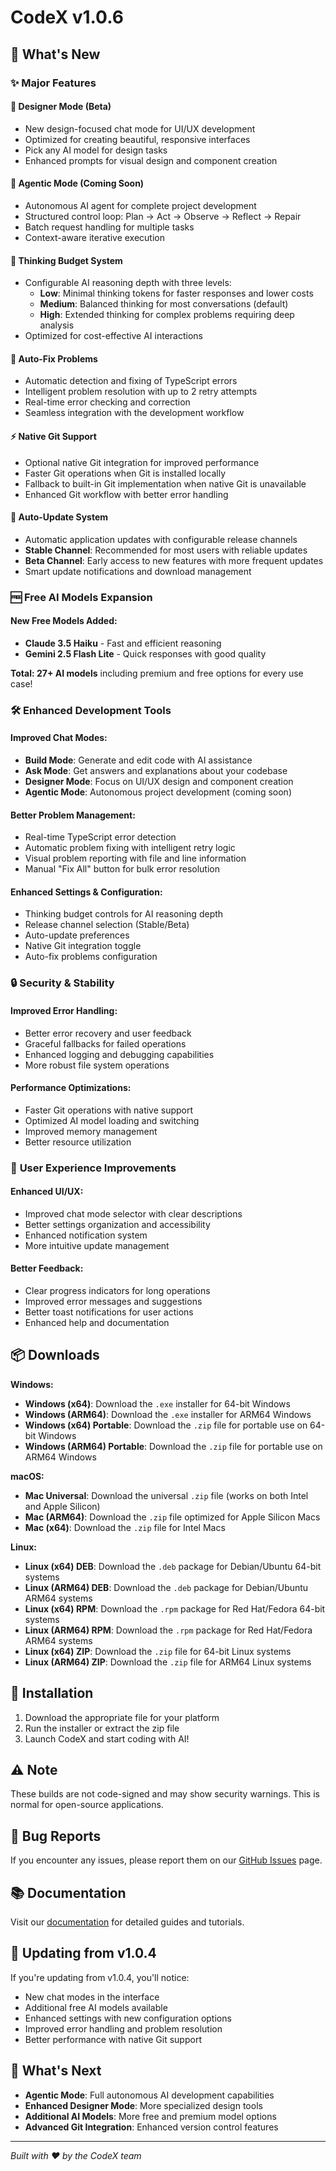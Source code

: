 # CodeX v1.0.6

## 🚀 What's New

### ✨ Major Features

#### 🎨 **Designer Mode (Beta)**

- New design-focused chat mode for UI/UX development
- Optimized for creating beautiful, responsive interfaces
- Pick any AI model for design tasks
- Enhanced prompts for visual design and component creation

#### 🤖 **Agentic Mode (Coming Soon)**

- Autonomous AI agent for complete project development
- Structured control loop: Plan → Act → Observe → Reflect → Repair
- Batch request handling for multiple tasks
- Context-aware iterative execution

#### 🧠 **Thinking Budget System**

- Configurable AI reasoning depth with three levels:
  - **Low**: Minimal thinking tokens for faster responses and lower costs
  - **Medium**: Balanced thinking for most conversations (default)
  - **High**: Extended thinking for complex problems requiring deep analysis
- Optimized for cost-effective AI interactions

#### 🔧 **Auto-Fix Problems**

- Automatic detection and fixing of TypeScript errors
- Intelligent problem resolution with up to 2 retry attempts
- Real-time error checking and correction
- Seamless integration with the development workflow

#### ⚡ **Native Git Support**

- Optional native Git integration for improved performance
- Faster Git operations when Git is installed locally
- Fallback to built-in Git implementation when native Git is unavailable
- Enhanced Git workflow with better error handling

#### 🔄 **Auto-Update System**

- Automatic application updates with configurable release channels
- **Stable Channel**: Recommended for most users with reliable updates
- **Beta Channel**: Early access to new features with more frequent updates
- Smart update notifications and download management

### 🆓 **Free AI Models Expansion**

#### **New Free Models Added:**

- **Claude 3.5 Haiku** - Fast and efficient reasoning
- **Gemini 2.5 Flash Lite** - Quick responses with good quality

**Total: 27+ AI models** including premium and free options for every use case!

### 🛠️ **Enhanced Development Tools**

#### **Improved Chat Modes:**

- **Build Mode**: Generate and edit code with AI assistance
- **Ask Mode**: Get answers and explanations about your codebase
- **Designer Mode**: Focus on UI/UX design and component creation
- **Agentic Mode**: Autonomous project development (coming soon)

#### **Better Problem Management:**

- Real-time TypeScript error detection
- Automatic problem fixing with intelligent retry logic
- Visual problem reporting with file and line information
- Manual "Fix All" button for bulk error resolution

#### **Enhanced Settings & Configuration:**

- Thinking budget controls for AI reasoning depth
- Release channel selection (Stable/Beta)
- Auto-update preferences
- Native Git integration toggle
- Auto-fix problems configuration

### 🔒 **Security & Stability**

#### **Improved Error Handling:**

- Better error recovery and user feedback
- Graceful fallbacks for failed operations
- Enhanced logging and debugging capabilities
- More robust file system operations

#### **Performance Optimizations:**

- Faster Git operations with native support
- Optimized AI model loading and switching
- Improved memory management
- Better resource utilization

### 📱 **User Experience Improvements**

#### **Enhanced UI/UX:**

- Improved chat mode selector with clear descriptions
- Better settings organization and accessibility
- Enhanced notification system
- More intuitive update management

#### **Better Feedback:**

- Clear progress indicators for long operations
- Improved error messages and suggestions
- Better toast notifications for user actions
- Enhanced help and documentation

## 📦 Downloads

**Windows:**

- **Windows (x64)**: Download the `.exe` installer for 64-bit Windows
- **Windows (ARM64)**: Download the `.exe` installer for ARM64 Windows
- **Windows (x64) Portable**: Download the `.zip` file for portable use on 64-bit Windows
- **Windows (ARM64) Portable**: Download the `.zip` file for portable use on ARM64 Windows

**macOS:**

- **Mac Universal**: Download the universal `.zip` file (works on both Intel and Apple Silicon)
- **Mac (ARM64)**: Download the `.zip` file optimized for Apple Silicon Macs
- **Mac (x64)**: Download the `.zip` file for Intel Macs

**Linux:**

- **Linux (x64) DEB**: Download the `.deb` package for Debian/Ubuntu 64-bit systems
- **Linux (ARM64) DEB**: Download the `.deb` package for Debian/Ubuntu ARM64 systems
- **Linux (x64) RPM**: Download the `.rpm` package for Red Hat/Fedora 64-bit systems
- **Linux (ARM64) RPM**: Download the `.rpm` package for Red Hat/Fedora ARM64 systems
- **Linux (x64) ZIP**: Download the `.zip` file for 64-bit Linux systems
- **Linux (ARM64) ZIP**: Download the `.zip` file for ARM64 Linux systems

## 🔧 Installation

1. Download the appropriate file for your platform
2. Run the installer or extract the zip file
3. Launch CodeX and start coding with AI!

## ⚠️ Note

These builds are not code-signed and may show security warnings. This is normal for open-source applications.

## 🐛 Bug Reports

If you encounter any issues, please report them on our [GitHub Issues](https://github.com/iotserver24/codex/issues) page.

## 📚 Documentation

Visit our [documentation](https://codex.anishkumar.tech/docs) for detailed guides and tutorials.

## 🔄 Updating from v1.0.4

If you're updating from v1.0.4, you'll notice:

- New chat modes in the interface
- Additional free AI models available
- Enhanced settings with new configuration options
- Improved error handling and problem resolution
- Better performance with native Git support

## 🎯 What's Next

- **Agentic Mode**: Full autonomous AI development capabilities
- **Enhanced Designer Mode**: More specialized design tools
- **Additional AI Models**: More free and premium model options
- **Advanced Git Integration**: Enhanced version control features

---

_Built with ❤️ by the CodeX team_
